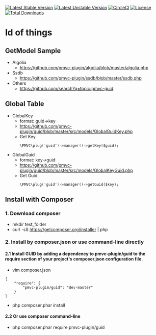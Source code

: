 [![Latest Stable Version](https://poser.pugx.org/pmvc-plugin/guid/v/stable)](https://packagist.org/packages/pmvc-plugin/guid) 
[![Latest Unstable Version](https://poser.pugx.org/pmvc-plugin/guid/v/unstable)](https://packagist.org/packages/pmvc-plugin/guid) 
[![CircleCI](https://circleci.com/gh/pmvc-plugin/guid/tree/master.svg?style=svg)](https://circleci.com/gh/pmvc-plugin/guid/tree/master)
[![License](https://poser.pugx.org/pmvc-plugin/guid/license)](https://packagist.org/packages/pmvc-plugin/guid)
[![Total Downloads](https://poser.pugx.org/pmvc-plugin/guid/downloads)](https://packagist.org/packages/pmvc-plugin/guid) 

Id of things  
===============

## GetModel Sample
   * Algolia
      * https://github.com/pmvc-plugin/algolia/blob/master/algolia.php
   * Ssdb
      * https://github.com/pmvc-plugin/ssdb/blob/master/ssdb.php
   * Others
      * https://github.com/search?q=topic:pmvc-guid


## Global Table
   * GlobalKey
       * format: guid->key
       * https://github.com/pmvc-plugin/guid/blob/master/src/models/GlobalGuidKey.php
       * Get Key
          ```
          \PMVC\plug('guid')->manager()->getKey($guid);
          ```
   * GlobalGuid
       * format: key->guid
       * https://github.com/pmvc-plugin/guid/blob/master/src/models/GlobalKeyGuid.php
       * Get Guid
          ```
          \PMVC\plug('guid')->manager()->getGuid($key);
          ```




## Install with Composer
### 1. Download composer
   * mkdir test_folder
   * curl -sS https://getcomposer.org/installer | php

### 2. Install by composer.json or use command-line directly
#### 2.1 Install GUID by adding a dependency to pmvc-plugin/guid to the require section of your project's composer.json configuration file. 
   * vim composer.json
```
{
    "require": {
        "pmvc-plugin/guid": "dev-master"
    }
}
```
   * php composer.phar install

#### 2.2 Or use composer command-line
   * php composer.phar require pmvc-plugin/guid

